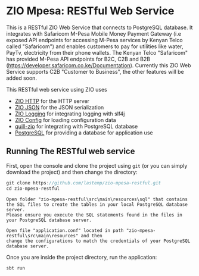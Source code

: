 # ZIO Mpesa: RESTful Web Service

This is a RESTful ZIO Web Service that connects to PostgreSQL database. It integrates with Safaricom M-Pesa Mobile Money Payment Gateway (i.e exposed API endpoints for accessing M-Pesa services by Kenyan Telco called "Safaricom") and enables customers to pay for utilities like water, PayTv, electricity from their phone wallets. The Kenyan Telco "Safaricom" has provided M-Pesa API endpoints for B2C, C2B and B2B (https://developer.safaricom.co.ke/Documentation). Currently this ZIO Web Service supports C2B "Customer to Business", the other features will be added soon.

This RESTful web service using ZIO uses
- [ZIO HTTP](https://dream11.github.io/zio-http/) for the HTTP server
- [ZIO JSON](https://zio.github.io/zio-json/) for the JSON serialization
- [ZIO Logging](https://zio.github.io/zio-logging/) for integrating logging with slf4j
- [ZIO Config](https://zio.github.io/zio-config/) for loading configuration data
- [quill-zio](https://github.com/zio/zio-quill/) for integrating with PostgreSQL database
- [PostgreSQL](https://www.postgresql.org/) for providing a database for application use

## Running The RESTful web service

First, open the console and clone the project using `git` (or you can simply download the project) and then change the directory:

```scala
git clone https://github.com/lastemp/zio-mpesa-restful.git 
cd zio-mpesa-restful
```

```PostgreSQL
Open folder "zio-mpesa-restful\src\main\resources\sql" that contains the SQL files to create the tables in your local PostgreSQL database server.
Please ensure you execute the SQL statements found in the files in your PostgreSQL database server.
```

```Config file
Open file "application.conf" located in path "zio-mpesa-restful\src\main\resources" and then 
change the configurations to match the credentials of your PostgreSQL database server.
```

Once you are inside the project directory, run the application:

```scala
sbt run
```
